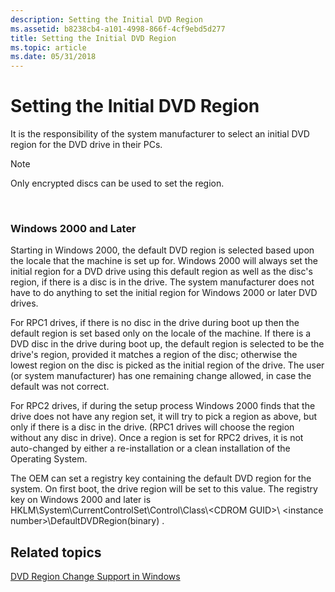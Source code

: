 ```yaml
---
description: Setting the Initial DVD Region
ms.assetid: b8238cb4-a101-4998-866f-4cf9ebd5d277
title: Setting the Initial DVD Region
ms.topic: article
ms.date: 05/31/2018
---
```


# Setting the Initial DVD Region

It is the responsibility of the system manufacturer to select an initial DVD region for the DVD drive in their PCs.

> [!Note]  
> Only encrypted discs can be used to set the region.

 

### Windows 2000 and Later

Starting in Windows 2000, the default DVD region is selected based upon the locale that the machine is set up for. Windows 2000 will always set the initial region for a DVD drive using this default region as well as the disc's region, if there is a disc is in the drive. The system manufacturer does not have to do anything to set the initial region for Windows 2000 or later DVD drives.

For RPC1 drives, if there is no disc in the drive during boot up then the default region is set based only on the locale of the machine. If there is a DVD disc in the drive during boot up, the default region is selected to be the drive's region, provided it matches a region of the disc; otherwise the lowest region on the disc is picked as the initial region of the drive. The user (or system manufacturer) has one remaining change allowed, in case the default was not correct.

For RPC2 drives, if during the setup process Windows 2000 finds that the drive does not have any region set, it will try to pick a region as above, but only if there is a disc in the drive. (RPC1 drives will choose the region without any disc in drive). Once a region is set for RPC2 drives, it is not auto-changed by either a re-installation or a clean installation of the Operating System.

The OEM can set a registry key containing the default DVD region for the system. On first boot, the drive region will be set to this value. The registry key on Windows 2000 and later is HKLM\\System\\CurrentControlSet\\Control\\Class\\\<CDROM GUID\>\\ \<instance number\>\\DefaultDVDRegion(binary) .

## Related topics

<dl> <dt>

[DVD Region Change Support in Windows](dvd-region-change-support-in-windows.md)
</dt> </dl>

 

 



